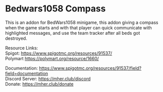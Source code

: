 # Bedwars1058 Compass
This is an addon for BedWars1058 minigame, this addon giving a compass when the game starts and with that player can quick communicate with highlighted messages, and use the team tracker after all beds got destroyed.

Resource Links: <br>
Spigot: https://www.spigotmc.org/resources/91537/ <br>
Polymart https://polymart.org/resource/1660/

Documentation: https://www.spigotmc.org/resources/91537/field?field=documentation <br>
Discord Server: https://mher.club/discord <br>
Donate: https://mher.club/donate <br>

